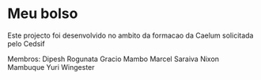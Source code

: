 Meu bolso
=============

Este projecto foi desenvolvido no ambito da formacao da Caelum solicitada pelo Cedsif

Membros:
Dipesh Rogunata
Gracio Mambo
Marcel Saraiva
Nixon Mambuque
Yuri Wingester